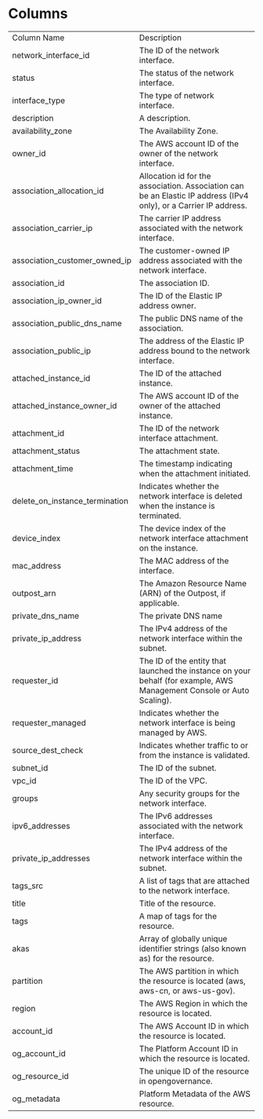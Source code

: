 # Columns  

<table>
	<tr><td>Column Name</td><td>Description</td></tr>
	<tr><td>network_interface_id</td><td>The ID of the network interface.</td></tr>
	<tr><td>status</td><td>The status of the network interface.</td></tr>
	<tr><td>interface_type</td><td>The type of network interface.</td></tr>
	<tr><td>description</td><td>A description.</td></tr>
	<tr><td>availability_zone</td><td>The Availability Zone.</td></tr>
	<tr><td>owner_id</td><td>The AWS account ID of the owner of the network interface.</td></tr>
	<tr><td>association_allocation_id</td><td>Allocation id for the association. Association can be an Elastic IP address (IPv4 only), or a Carrier IP address.</td></tr>
	<tr><td>association_carrier_ip</td><td>The carrier IP address associated with the network interface.</td></tr>
	<tr><td>association_customer_owned_ip</td><td>The customer-owned IP address associated with the network interface.</td></tr>
	<tr><td>association_id</td><td>The association ID.</td></tr>
	<tr><td>association_ip_owner_id</td><td>The ID of the Elastic IP address owner.</td></tr>
	<tr><td>association_public_dns_name</td><td>The public DNS name of the association.</td></tr>
	<tr><td>association_public_ip</td><td>The address of the Elastic IP address bound to the network interface.</td></tr>
	<tr><td>attached_instance_id</td><td>The ID of the attached instance.</td></tr>
	<tr><td>attached_instance_owner_id</td><td>The AWS account ID of the owner of the attached instance.</td></tr>
	<tr><td>attachment_id</td><td>The ID of the network interface attachment.</td></tr>
	<tr><td>attachment_status</td><td>The attachment state.</td></tr>
	<tr><td>attachment_time</td><td>The timestamp indicating when the attachment initiated.</td></tr>
	<tr><td>delete_on_instance_termination</td><td>Indicates whether the network interface is deleted when the instance is terminated.</td></tr>
	<tr><td>device_index</td><td>The device index of the network interface attachment on the instance.</td></tr>
	<tr><td>mac_address</td><td>The MAC address of the interface.</td></tr>
	<tr><td>outpost_arn</td><td>The Amazon Resource Name (ARN) of the Outpost, if applicable.</td></tr>
	<tr><td>private_dns_name</td><td>The private DNS name</td></tr>
	<tr><td>private_ip_address</td><td>The IPv4 address of the network interface within the subnet.</td></tr>
	<tr><td>requester_id</td><td>The ID of the entity that launched the instance on your behalf (for example, AWS Management Console or Auto Scaling).</td></tr>
	<tr><td>requester_managed</td><td>Indicates whether the network interface is being managed by AWS.</td></tr>
	<tr><td>source_dest_check</td><td>Indicates whether traffic to or from the instance is validated.</td></tr>
	<tr><td>subnet_id</td><td>The ID of the subnet.</td></tr>
	<tr><td>vpc_id</td><td>The ID of the VPC.</td></tr>
	<tr><td>groups</td><td>Any security groups for the network interface.</td></tr>
	<tr><td>ipv6_addresses</td><td>The IPv6 addresses associated with the network interface.</td></tr>
	<tr><td>private_ip_addresses</td><td>The IPv4 address of the network interface within the subnet.</td></tr>
	<tr><td>tags_src</td><td>A list of tags that are attached to the network interface.</td></tr>
	<tr><td>title</td><td>Title of the resource.</td></tr>
	<tr><td>tags</td><td>A map of tags for the resource.</td></tr>
	<tr><td>akas</td><td>Array of globally unique identifier strings (also known as) for the resource.</td></tr>
	<tr><td>partition</td><td>The AWS partition in which the resource is located (aws, aws-cn, or aws-us-gov).</td></tr>
	<tr><td>region</td><td>The AWS Region in which the resource is located.</td></tr>
	<tr><td>account_id</td><td>The AWS Account ID in which the resource is located.</td></tr>
	<tr><td>og_account_id</td><td>The Platform Account ID in which the resource is located.</td></tr>
	<tr><td>og_resource_id</td><td>The unique ID of the resource in opengovernance.</td></tr>
	<tr><td>og_metadata</td><td>Platform Metadata of the AWS resource.</td></tr>
</table>